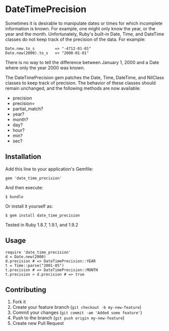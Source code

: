 # DateTimePrecision

Sometimes it is desirable to manipulate dates or times for which incomplete information is known.
For example, one might only know the year, or the year and the month.
Unfortunately, Ruby's built-in Date, Time, and DateTime classes do not keep track of the precision of the data.
For example:

    Date.new.to_s         => "-4712-01-01"
    Date.new(2000).to_s   => "2000-01-01"

There is no way to tell the difference between January 1, 2000 and a Date where only the year 2000 was known.

The DateTimePrecision gem patches the Date, Time, DateTime, and NilClass classes to keep track of precision.
The behavior of these classes should remain unchanged, and the following methods are now available:

*    precision
*    precision=
*    partial_match?
*    year?
*    month?
*    day?
*    hour?
*    min?
*    sec?

## Installation

Add this line to your application's Gemfile:

    gem 'date_time_precision'

And then execute:

    $ bundle

Or install it yourself as:

    $ gem install date_time_precision

Tested in Ruby 1.8.7, 1.9.1, and 1.9.2
 
## Usage

    require 'date_time_precision'
    d = Date.new(2000)
    d.precision # => DateTimePrecision::YEAR
    t = Time::parse("2001-05")
    t.precision # => DateTimePrecision::MONTH
    t.precision > d.precision # => true

## Contributing

1. Fork it
2. Create your feature branch (`git checkout -b my-new-feature`)
3. Commit your changes (`git commit -am 'Added some feature'`)
4. Push to the branch (`git push origin my-new-feature`)
5. Create new Pull Request
